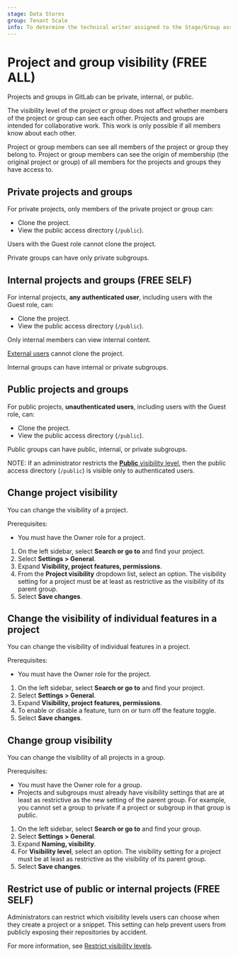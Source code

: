 ```yaml
---
stage: Data Stores
group: Tenant Scale
info: To determine the technical writer assigned to the Stage/Group associated with this page, see https://handbook.gitlab.com/handbook/product/ux/technical-writing/#assignments
---
```


# Project and group visibility **(FREE ALL)**

Projects and groups in GitLab can be private, internal, or public.

The visibility level of the project or group does not affect whether members of the project or group can see each other.
Projects and groups are intended for collaborative work. This work is only possible if all members know about each other.

Project or group members can see all members of the project or group they belong to.
Project or group members can see the origin of membership (the original project or group) of all members for the projects and groups they have access to.

## Private projects and groups

For private projects, only members of the private project or group can:

- Clone the project.
- View the public access directory (`/public`).

Users with the Guest role cannot clone the project.

Private groups can have only private subgroups.

## Internal projects and groups **(FREE SELF)**

For internal projects, **any authenticated user**, including users with the Guest role, can:

- Clone the project.
- View the public access directory (`/public`).

Only internal members can view internal content.

[External users](../administration/external_users.md) cannot clone the project.

Internal groups can have internal or private subgroups.

## Public projects and groups

For public projects, **unauthenticated users**, including users with the Guest role, can:

- Clone the project.
- View the public access directory (`/public`).

Public groups can have public, internal, or private subgroups.

NOTE:
If an administrator restricts the
[**Public** visibility level](../administration/settings/visibility_and_access_controls.md#restrict-visibility-levels),
then the public access directory (`/public`) is visible only to authenticated users.

## Change project visibility

You can change the visibility of a project.

Prerequisites:

- You must have the Owner role for a project.

1. On the left sidebar, select **Search or go to** and find your project.
1. Select **Settings > General**.
1. Expand **Visibility, project features, permissions**.
1. From the **Project visibility** dropdown list, select an option.
   The visibility setting for a project must be at least as restrictive
   as the visibility of its parent group.
1. Select **Save changes**.

## Change the visibility of individual features in a project

You can change the visibility of individual features in a project.

Prerequisites:

- You must have the Owner role for the project.

1. On the left sidebar, select **Search or go to** and find your project.
1. Select **Settings > General**.
1. Expand **Visibility, project features, permissions**.
1. To enable or disable a feature, turn on or turn off the feature toggle.
1. Select **Save changes**.

## Change group visibility

You can change the visibility of all projects in a group.

Prerequisites:

- You must have the Owner role for a group.
- Projects and subgroups must already have visibility settings that are at least as
  restrictive as the new setting of the parent group. For example, you cannot set a group
  to private if a project or subgroup in that group is public.

1. On the left sidebar, select **Search or go to** and find your group.
1. Select **Settings > General**.
1. Expand **Naming, visibility**.
1. For **Visibility level**, select an option.
   The visibility setting for a project must be at least as restrictive
   as the visibility of its parent group.
1. Select **Save changes**.

## Restrict use of public or internal projects **(FREE SELF)**

Administrators can restrict which visibility levels users can choose when they create a project or a snippet.
This setting can help prevent users from publicly exposing their repositories by accident.

For more information, see [Restrict visibility levels](../administration/settings/visibility_and_access_controls.md#restrict-visibility-levels).

<!-- ## Troubleshooting

Include any troubleshooting steps that you can foresee. If you know beforehand what issues
one might have when setting this up, or when something is changed, or on upgrading, it's
important to describe those, too. Think of things that may go wrong and include them here.
This is important to minimize requests for support, and to avoid doc comments with
questions that you know someone might ask.

Each scenario can be a third-level heading, for example `### Getting error message X`.
If you have none to add when creating a doc, leave this section in place
but commented out to help encourage others to add to it in the future. -->
